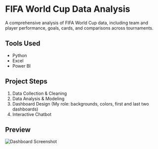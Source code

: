 # FIFA World Cup Data Analysis

A comprehensive analysis of FIFA World Cup data, including team and player performance, goals, cards, and comparisons across tournaments.

## Tools Used
- Python
- Excel
- Power BI

## Project Steps
1. Data Collection & Cleaning
2. Data Analysis & Modeling
3. Dashboard Design (My role: backgrounds, colors, first and last two dashboards)
4. Interactive Chatbot

## Preview
![Dashboard Screenshot](images/dashboard1.png)

